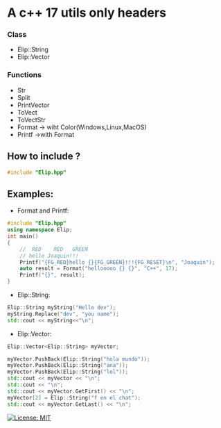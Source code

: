 # A c++ 17 utils only headers
### Class
- Elip::String
- Elip::Vector
### Functions
- Str
- Split
- PrintVector
- ToVect
- ToVectStr
- Format -> wiht Color(Windows,Linux,MacOS)
- Printf ->with Format
## How to include ?
```cpp
#include "Elip.hpp"
```
## Examples:
- Format and Printf:
```cpp
#include "Elip.hpp"
using namespace Elip;
int main()
{
    //  RED    RED   GREEN
    // hello Joaquin!!!
    Printf("{FG_RED}hello {}{FG_GREEN}!!!{FG_RESET}\n", "Joaquin");
    auto result = Format("hellooooo {} {}", "C++", 17);
    Printf("{}", result);
}
```
- Elip::String:
```cpp
Elip::String myString("Hello dev");
myString.Replace("dev", "you name");
std::cout << myString<<"\n";
```
- Elip::Vector:
```cpp
Elip::Vector<Elip::String> myVector;

myVector.PushBack(Elip::String("hola mundo"));
myVector.PushBack(Elip::String("ana"));
myVector.PushBack(Elip::String("lol"));
std::cout << myVector << "\n";
std::cout << "\n";
std::cout << myVector.GetFirst() << "\n";
myVector[2] = Elip::String("f en el chat");
std::cout << myVector.GetLast() << "\n";
```
[![License: MIT](https://img.shields.io/badge/License-MIT-yellow.svg)](https://opensource.org/licenses/MIT)
